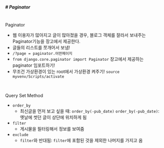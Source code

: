 ##### # Paginator
<br>
Paginator

* 웹 이용자가 많아지고 글이 많아졌을 경우, 블로그 객체를 잘라서 보내주는 Paginator기능을 장고에서 제공한다.
* 글들의 리스트를 쪼개어서 보냄!
* `/?page = paginator.어떤페이지`
* `from django.core.paginator import Paginator` 장고에서 제공하는 paginator 임포트하기!
* 무조건 가상환경이 있는 root에서 가상환경 켜주기!
  `source myvenv/Scripts/activate`

<br>

Query Set Method

* `order_by`
  * 최신글을 먼저 보고 싶을 때: `order_by(-pub_date)`
    `order_by(-pub_date)`: 옛날에 썻던 글이 상단에 위치하게 됨
* `filter`
  * 게시물을 필터링해서 정보를 보여줌
* `exclude`
  * `filter`와 반대됨: `filter`에 포함된 것을 제외한 나머지를 가지고 옴